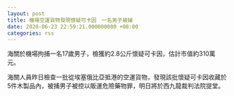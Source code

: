 ```yaml
---
layout: post
title: 機場空運貨物發現懷疑可卡因　一名男子被捕
date: 2020-06-23 22:59:21.000000000 +08:00
categories: rss
---
```


海關於機場拘捕一名17歲男子，檢獲約2.8公斤懷疑可卡因，估計市值約310萬元。

海關人員昨日檢查一批從埃塞俄比亞抵港的空運貨物，發現該批懷疑可卡因收藏於 5件木製品內，被捕男子被控以販運危險藥物罪，明日將於西九龍裁判法院提堂。
